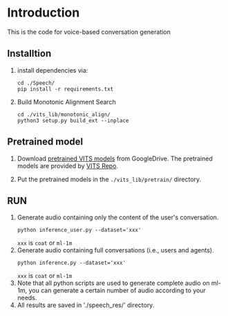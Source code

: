 # Introduction
This is the code for voice-based conversation generation

## Installtion
1. install dependencies via:
    ```
    cd ./Speech/
    pip install -r requirements.txt
    ```
2. Build Monotonic Alignment Search
    ```
    cd ./vits_lib/monotonic_align/
    python3 setup.py build_ext --inplace
    ```

## Pretrained model
1. Download [pretrained VITS models](https://drive.google.com/drive/folders/1ksarh-cJf3F5eKJjLVWY0X1j1qsQqiS2) from GoogleDrive. The pretrained models are provided by [VITS Repo](https://github.com/jaywalnut310/vits).

2. Put the pretrained models in the `./vits_lib/pretrain/` directory.

## RUN
1. Generate audio containing only the content of the user's conversation.
    ```
    python inference_user.py --dataset='xxx'
    ```
    ```xxx``` is ```coat``` or ```ml-1m```
2. Generate audio containing full conversations (i.e., users and agents).
    ```
    python inference.py --dataset='xxx'
    ```
    ```xxx``` is ```coat``` or ```ml-1m```
3. Note that all python scripts are used to generate complete audio on ml-1m, you can generate a certain number of audio according to your needs.
4. All results are saved in './speech_res/' directory.
